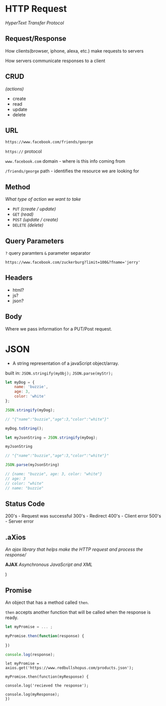 # HTTP Request

*HyperText Transfer Protocol*

## Request/Response

How clients(browser, iphone, alexa, etc.) make requests to servers

How servers communicate responses to a client

## CRUD
*(actions)*
* create
* read
* update
* delete

## URL

`https://www.facebook.com/friends/george`

`https://`
protocol

`www.facebook.com`
domain - where is this info coming from

`/friends/george`
path - identifies the resource we are looking for

## Method
*What type of action we want to take*
* `PUT` *(create / update)*
* `GET` *(read)*
* `POST` *(update / create)*
* `DELETE` *(delete)*

## Query Parameters

`?` query paramters
`&` parameter separator

`https://www.facebook.com/zuckerburg?limit=100&?fname='jerry'`

## Headers

* html?
* js?
* json?

## Body

Where we pass information for a PUT/Post request.

# JSON
* A string representation of a javaScript object/array.

built in:
`JSON.stringify(myObj);`
`JSON.parse(myStr);`


```javascript
let myDog = {
    name: 'buzzie',
    age: 3,
    color: 'white'
};

JSON.stringify(myDog);

// "{"name":"buzzie","age":3,"color":"white"}"

myDog.toString();

let myJsonString = JSON.stringify(myDog);

myJsonString

// "{"name":"buzzie","age":3,"color":"white"}"

JSON.parse(myJsonString)

// {name: "buzzie", age: 3, color: "white"}
// age: 3
// color: "white"
// name: "buzzie"

```

## Status Code

200's - Request was successful
300's - Redirect
400's - Client error
500's - Server error


## .aXios
*An ajax library that helps make the HTTP request and process the response/*

**AJAX**
*Asynchronous JavaScript and XML*

)

## Promise

An object that has a method called `then`.

`then` accepts another function that will be called when the response is ready.

```javascript
let myPromise = ... ;

myPromise.then(function(response) {
	
})

console.log(response);

```


```javascipt
let myPromise = axios.get('https://www.redbullshopus.com/products.json');

myPromise.then(function(myResponse) {

console.log('recieved the response');

console.log(myResponse);
})
```